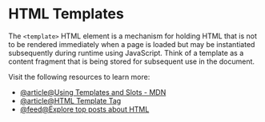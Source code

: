 # HTML Templates

The `<template>` HTML element is a mechanism for holding HTML that is not to be rendered immediately when a page is loaded but may be instantiated subsequently during runtime using JavaScript. Think of a template as a content fragment that is being stored for subsequent use in the document.

Visit the following resources to learn more:

- [@article@Using Templates and Slots - MDN](https://developer.mozilla.org/en-US/docs/Web/Web_Components/Using_templates_and_slots)
- [@article@HTML Template Tag](https://www.w3schools.com/tags/tag_template.asp)
- [@feed@Explore top posts about HTML](https://app.daily.dev/tags/html?ref=roadmapsh)
